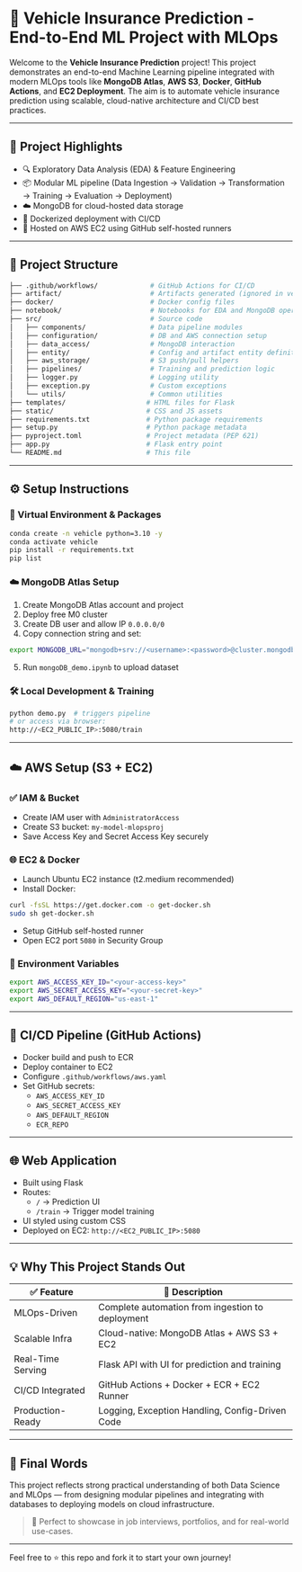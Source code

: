 # 🚗 Vehicle Insurance Prediction - End-to-End ML Project with MLOps

Welcome to the **Vehicle Insurance Prediction** project! This project demonstrates an end-to-end Machine Learning pipeline integrated with modern MLOps tools like **MongoDB Atlas**, **AWS S3**, **Docker**, **GitHub Actions**, and **EC2 Deployment**. The aim is to automate vehicle insurance prediction using scalable, cloud-native architecture and CI/CD best practices.

---

## 🧩 Project Highlights

- 🔍 Exploratory Data Analysis (EDA) & Feature Engineering
- 📦 Modular ML pipeline (Data Ingestion → Validation → Transformation → Training → Evaluation → Deployment)
- ☁️ MongoDB for cloud-hosted data storage
- 🐳 Dockerized deployment with CI/CD
- 🚀 Hosted on AWS EC2 using GitHub self-hosted runners

---

## 📁 Project Structure

```bash
├── .github/workflows/             # GitHub Actions for CI/CD
├── artifact/                      # Artifacts generated (ignored in versioning)
├── docker/                        # Docker config files
├── notebook/                      # Notebooks for EDA and MongoDB operations
├── src/                           # Source code
│   ├── components/                # Data pipeline modules
│   ├── configuration/             # DB and AWS connection setup
│   ├── data_access/               # MongoDB interaction
│   ├── entity/                    # Config and artifact entity definitions
│   ├── aws_storage/               # S3 push/pull helpers
│   ├── pipelines/                 # Training and prediction logic
│   ├── logger.py                  # Logging utility
│   ├── exception.py               # Custom exceptions
│   └── utils/                     # Common utilities
├── templates/                    # HTML files for Flask
├── static/                       # CSS and JS assets
├── requirements.txt              # Python package requirements
├── setup.py                      # Python package metadata
├── pyproject.toml                # Project metadata (PEP 621)
├── app.py                        # Flask entry point
└── README.md                     # This file
```

---

## ⚙️ Setup Instructions

### 🔧 Virtual Environment & Packages
```bash
conda create -n vehicle python=3.10 -y
conda activate vehicle
pip install -r requirements.txt
pip list
```

### ☁️ MongoDB Atlas Setup
1. Create MongoDB Atlas account and project
2. Deploy free M0 cluster
3. Create DB user and allow IP `0.0.0.0/0`
4. Copy connection string and set:
```bash
export MONGODB_URL="mongodb+srv://<username>:<password>@cluster.mongodb.net/?retryWrites=true&w=majority"
```
5. Run `mongoDB_demo.ipynb` to upload dataset

### 🛠️ Local Development & Training
```bash
python demo.py  # triggers pipeline
# or access via browser:
http://<EC2_PUBLIC_IP>:5080/train
```

---

## ☁️ AWS Setup (S3 + EC2)

### ✅ IAM & Bucket
- Create IAM user with `AdministratorAccess`
- Create S3 bucket: `my-model-mlopsproj`
- Save Access Key and Secret Access Key securely

### 🌐 EC2 & Docker
- Launch Ubuntu EC2 instance (t2.medium recommended)
- Install Docker:
```bash
curl -fsSL https://get.docker.com -o get-docker.sh
sudo sh get-docker.sh
```
- Setup GitHub self-hosted runner
- Open EC2 port `5080` in Security Group

### 🔐 Environment Variables
```bash
export AWS_ACCESS_KEY_ID="<your-access-key>"
export AWS_SECRET_ACCESS_KEY="<your-secret-key>"
export AWS_DEFAULT_REGION="us-east-1"
```

---

## 🔁 CI/CD Pipeline (GitHub Actions)
- Docker build and push to ECR
- Deploy container to EC2
- Configure `.github/workflows/aws.yaml`
- Set GitHub secrets:
  - `AWS_ACCESS_KEY_ID`
  - `AWS_SECRET_ACCESS_KEY`
  - `AWS_DEFAULT_REGION`
  - `ECR_REPO`

---

## 🌐 Web Application

- Built using Flask
- Routes:
  - `/` → Prediction UI
  - `/train` → Trigger model training
- UI styled using custom CSS
- Deployed on EC2: `http://<EC2_PUBLIC_IP>:5080`

---

## 💡 Why This Project Stands Out

| ✅ Feature | 💬 Description |
|-----------|----------------|
| MLOps-Driven | Complete automation from ingestion to deployment |
| Scalable Infra | Cloud-native: MongoDB Atlas + AWS S3 + EC2 |
| Real-Time Serving | Flask API with UI for prediction and training |
| CI/CD Integrated | GitHub Actions + Docker + ECR + EC2 Runner |
| Production-Ready | Logging, Exception Handling, Config-Driven Code |

---

## 🙌 Final Words

This project reflects strong practical understanding of both Data Science and MLOps — from designing modular pipelines and integrating with databases to deploying models on cloud infrastructure.

> 🚀 Perfect to showcase in job interviews, portfolios, and for real-world use-cases.

---

Feel free to ⭐ this repo and fork it to start your own journey!


